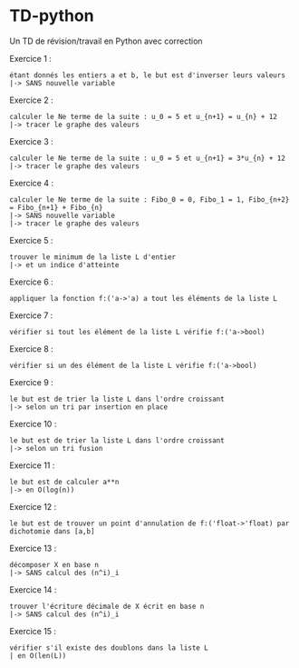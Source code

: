 # TD-python
Un TD de révision/travail en Python avec correction

Exercice 1 :

    étant donnés les entiers a et b, le but est d'inverser leurs valeurs
    |-> SANS nouvelle variable

Exercice 2 :

    calculer le Ne terme de la suite : u_0 = 5 et u_{n+1} = u_{n} + 12
    |-> tracer le graphe des valeurs

Exercice 3 :
    
    calculer le Ne terme de la suite : u_0 = 5 et u_{n+1} = 3*u_{n} + 12  
    |-> tracer le graphe des valeurs

Exercice 4 :
    
    calculer le Ne terme de la suite : Fibo_0 = 0, Fibo_1 = 1, Fibo_{n+2} = Fibo_{n+1} + Fibo_{n}  
    |-> SANS nouvelle variable
    |-> tracer le graphe des valeurs

Exercice 5 :

    trouver le minimum de la liste L d'entier
    |-> et un indice d'atteinte

Exercice 6 :

    appliquer la fonction f:('a->'a) a tout les éléments de la liste L

Exercice 7 :

    vérifier si tout les élément de la liste L vérifie f:('a->bool)

Exercice 8 :

    vérifier si un des élément de la liste L vérifie f:('a->bool)

Exercice 9 :

    le but est de trier la liste L dans l'ordre croissant
    |-> selon un tri par insertion en place

Exercice 10 :

    le but est de trier la liste L dans l'ordre croissant
    |-> selon un tri fusion

Exercice 11 :

    le but est de calculer a**n
    |-> en O(log(n))

Exercice 12 :

    le but est de trouver un point d'annulation de f:('float->'float) par dichotomie dans [a,b]

Exercice 13 :

    décomposer X en base n
    |-> SANS calcul des (n^i)_i

Exercice 14 :

    trouver l'écriture décimale de X écrit en base n
    |-> SANS calcul des (n^i)_i

Exercice 15 :

    vérifier s'il existe des doublons dans la liste L
    | en O(len(L))